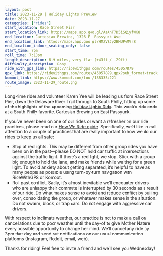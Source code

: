 ```yaml
---
layout: post
title: 2023-11-29 | Holiday Lights Preview
date: 2023-11-27
categories: ["rides"]
start_location: Race Street Pier
start_location_link: https://maps.app.goo.gl/AaAnT7D5iSQiyfWK8
end_location: Cartesian Brewing, 1326 E. Passyunk Ave
end_location_link: https://maps.app.goo.gl/HMZV8Jy2BMUPvMVr8
end_location_indoor_seating_only: false
start_time: 7pm
roll_time: 7:10pm
length_description: 6.9 miles, very flat (+43ft / -29ft)
difficulty_description: Easy
ride_with_gps_link: https://ridewithgps.com/routes/45057879
gpx_link: https://ridewithgps.com/routes/45057879.gpx?sub_format=track
komoot_link: https://www.komoot.com/tour/1383354221
route_image: 2023-11-29_route.png
---
```


Long-time rider and volunteer Karen Yee will be leading us from Race Street Pier, down the Delaware River Trail through to South Philly, hitting up some of the highlights of the upcoming [Holiday Lights Ride](https://bicyclecoalition.org/events/holiday-lights-ride-2023/). This week’s ride ends at a South Philly favorite, Cartesian Brewing on East Passyunk. 

If you’ve never been on one of our rides or want a refresher on our ride practices, please read our [How We Ride guide](https://wednightrides.org/how-we-ride/). Specifically, we’d like to call attention to a couple of practices that are really important to how we do our rides to keep us all safe:
 
* Stop at red lights. This may be different from other group rides you have been on in the past—please DO NOT hold car traffic at intersections against the traffic light. If there’s a red light, we stop. Stick with a group big enough to hold the lane, and make friends while waiting for a green light. To avoid anxiety about getting separated, it’s helpful to have as many people as possible using turn-by-turn navigation with RideWithGPS or Komoot.
* Roll past conflict. Sadly, it’s almost inevitable we’ll encounter drivers who are unhappy their commute is interrupted by 30 seconds as a result of our ride. Do what makes sense to avoid and reduce conflict by pulling over, consolidating the group, or whatever makes sense in the situation. Do not swarm, block, or trap cars. Do not engage with aggressive car drivers.

With respect to inclimate weather, our practice is not to make a call on cancellations due to poor weather until the day-of to give Mother Nature every possible opportunity to change her mind. We'll cancel any ride by 3pm that day and send out notifications on our usual communication platforms (Instagram, Reddit, email, web). 

Thanks for riding! Feel free to invite a friend and we’ll see you Wednesday!
